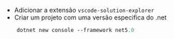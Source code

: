 * Adicionar a extensão `vscode-solution-explorer`
* Criar um projeto com uma versão especifica do .net 

```ps
    dotnet new console --framework net5.0
```